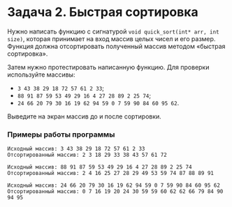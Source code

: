 # Задача 2. Быстрая сортировка
Нужно написать функцию с сигнатурой `void quick_sort(int* arr, int size)`, которая принимает на вход массив целых чисел и его размер. Функция должна отсортировать полученный массив методом «быстрая сортировка».

Затем нужно протестировать написанную функцию. Для проверки используйте массивы:
- `3 43 38 29 18 72 57 61 2 33`;
- `88 91 87 59 53 49 29 16 4 27 28 89 2 25 74`;
- `24 66 20 79 30 16 19 62 94 59 0 7 59 90 84 60 95 62`.

Выведите на экран массив до и после сортировки.

### Примеры работы программы

```
Исходный массив: 3 43 38 29 18 72 57 61 2 33
Отсортированный массив: 2 3 18 29 33 38 43 57 61 72
```

```
Исходный массив: 88 91 87 59 53 49 29 16 4 27 28 89 2 25 74
Отсортированный массив: 2 4 16 25 27 28 29 49 53 59 74 87 88 89 91
```

```
Исходный массив: 24 66 20 79 30 16 19 62 94 59 0 7 59 90 84 60 95 62
Отсортированный массив: 0 7 16 19 20 24 30 59 59 60 62 62 66 79 84 90 94 95
```

